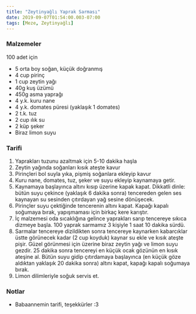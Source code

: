 ```yaml
---
title: "Zeytinyağlı Yaprak Sarması"
date: 2019-09-07T01:54:00.003-07:00
tags: [Meze, Zeytinyağlı]
---
```


### Malzemeler

100 adet için

- 5 orta boy soğan, küçük doğranmış
- 4 cup pirinç
- 1 cup zeytin yağı
- 40g kuş üzümü
- 450g asma yaprağı
- 4 y.k. kuru nane
- 4 y.k. domates püresi (yaklaşık 1 domates)
- 2 t.k. tuz
- 2 cup ılık su
- 2 küp şeker
- Biraz limon suyu

### Tarifi

1. Yaprakları tuzunu azaltmak için 5-10 dakika haşla
2. Zeytin yağında soğanları kısık ateşte kavur
3. Pirinçleri bol suyla yıka, pişmiş soğanlara ekleyip kavur
4. Kuru nane, domates, tuz, şeker ve suyu ekleyip kaynamaya getir.
5. Kaynamaya başlayınca altını kısıp üzerine kapak kapat. Dikkatli dinle: bütün suyu çekince (yaklaşık 6 dakika sonra) tencereden gelen ses kaynayan su sesinden çıtırdayan yağ sesine dönüşecek.
6. Pirinçler suyu çektiğinde tencerenin altını kapat. Kapağı kapalı soğumaya bırak, yapışmaması için birkaç kere karıştır.
7. İç malzemesi oda sıcaklığına gelince yaprakları sarıp tencereye sıkıca dizmeye başla. 100 yaprak sarmamız 3 kişiyle 1 saat 10 dakika sürdü.
8. Sarmalar tencereye dizildikten sonra tencereye kaynarken kabarcıklar üstte görünecek kadar (2 cup koyduk) kaynar su ekle ve kısık ateşte pişir. Güzel görünmesi için üzerine biraz zeytin yağı ve limon suyu gezdir. 25 dakika sonra tencereyi en küçük ocak gözünün en kısık ateşine al. Bütün suyu gidip çıtırdamaya başlayınca (en küçük göze aldıktan yaklaşık 20 dakika sonra) altını kapat, kapağı kapalı soğumaya bırak.
9. Limon dilimleriyle soğuk servis et.

### Notlar

- Babaannemin tarifi, teşekkürler :3
